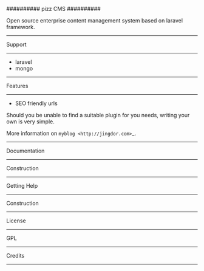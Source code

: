 ##########
pizz CMS
##########


Open source enterprise content management system based on laravel framework.

********
Support
********
* laravel
* mongo
********
Features
********

* SEO friendly urls





Should you be unable to find a suitable plugin for you needs, writing your own is very simple.

More information on `myblog <http://jingdor.com>`_. 

*************
Documentation
*************

Construction

************
Getting Help
************

Construction

*******
License
*************
GPL

*******
Credits
*******


